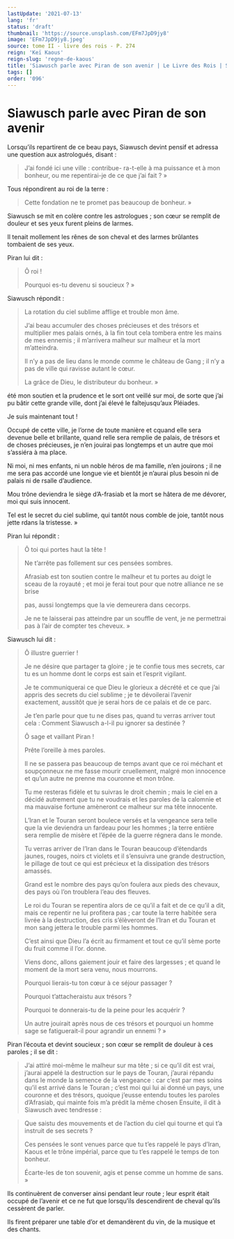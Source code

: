 ```yaml
---
lastUpdate: '2021-07-13'
lang: 'fr'
status: 'draft'
thumbnail: 'https://source.unsplash.com/EFm7JpD9jy8'
image: 'EFm7JpD9jy8.jpeg'
source: tome II - livre des rois - P. 274
reign: 'Keï Kaous'
reign-slug: 'regne-de-kaous'
title: 'Siawusch parle avec Piran de son avenir | Le Livre des Rois | Shâhnâmeh'
tags: []
order: '096'
---
```


<!-- LTeX: language=fr -->

# Siawusch parle avec Piran de son avenir

Lorsqu’ils repartirent de ce beau pays, Siawusch devint pensif et adressa une question aux astrologués, disant :

> J’ai fondé ici une ville : contribue-
ra-t-elle à ma puissance et à mon bonheur, ou me repentirai-je de ce que j’ai fait ? »

Tous répondirent au roi de la terre :

> Cette fondation ne te promet pas beaucoup de bonheur. »

Siawusch se mit en colère contre les astrologues ; son cœur se remplit de douleur et ses yeux furent pleins de larmes.

Il tenait mollement les rênes de son cheval et des larmes brûlantes tombaient de ses yeux.

Piran lui dit :

> Ô roi !
>
> Pourquoi es-tu devenu si soucieux ? »

Siawusch répondit :

> La rotation du ciel sublime afflige et trouble mon âme.
>
> J’ai beau accumuler des choses précieuses et des trésors et multiplier mes palais ornés, à la fin tout cela tombera entre les mains de mes ennemis ; il m’arrivera malheur sur malheur et la mort m’atteindra.
>
> Il n’y a pas de lieu dans le monde comme le château de Gang ; il n’y a pas de ville qui ravisse autant le cœur.
>
> La grâce de Dieu, le distributeur du bonheur. »

été mon soutien et la prudence et le sort ont veillé sur moi, de sorte que j’ai pu bâtir cette grande ville, dont j’ai élevé le faîtejusqu’aux Pléiades.

Je suis maintenant tout !

Occupé de cette ville, je l’orne de toute manière et cquand elle sera devenue belle et brillante, quand relle sera remplie de palais, de trésors et de choses précieuses, je n’en jouirai pas longtemps et un autre que moi s’assiéra à ma place.

Ni moi, ni mes enfants, ni un noble héros de ma famille, n’en jouirons ; il ne me sera pas accordé une longue vie et bientôt je n’aurai plus besoin ni de palais ni de rsalle d’audience.

Mou trône deviendra le siège d’A-frasiab et la mort se hâtera de me dévorer, moi qui suis innocent.

Tel est le secret du ciel sublime, qui tantôt nous comble de joie, tantôt nous jette rdans la tristesse. »

Piran lui répondit :

> Ô toi qui portes haut la tête !
>
> Ne t’arrête pas follement sur ces pensées sombres.
>
> Afrasiab est ton soutien contre le malheur et tu portes au doigt le sceau de la royauté ; et moi je ferai tout pour que notre alliance ne se brise
>
> pas, aussi longtemps que la vie demeurera dans cecorps.
>
> Je ne te laisserai pas atteindre par un souffle de vent, je ne permettrai pas à l’air de compter tes cheveux. »

Siawusch lui dit :

> Ô illustre guerrier !
>
> Je ne désire que partager ta gloire ; je te confie tous mes secrets, car tu es un homme dont le corps est sain et l’esprit vigilant.
>
> Je te communiquerai ce que Dieu le glorieux a décrété et ce que j’ai appris des secrets du ciel sublime ; je te dévoilerai l’avenir exactement, aussitôt que je serai hors de ce palais et de ce parc.
>
> Je t’en parle pour que tu ne dises pas, quand tu verras arriver tout cela : Comment Siawusch a-l-il pu ignorer sa destinée ?
>
> Ô sage et vaillant Piran !
>
> Prête l’oreille à mes paroles.
>
> Il ne se passera pas beaucoup de temps avant que ce roi méchant et soupçonneux ne me fasse mourir cruellement, malgré mon innocence et qu’un autre ne prenne ma couronne et mon trône.
>
> Tu me resteras fidèle et tu suivras le droit chemin ; mais le ciel en a décidé autrement que tu ne voudrais et les paroles de la calomnie et ma mauvaise fortune amèneront ce malheur sur ma tête innocente.
>
> L’Iran et le Touran seront boulece versés et la vengeance sera telle que la vie deviendra un fardeau pour les hommes ; la terre entière sera remplie de misère et l’épée de la guerre régnera dans le monde.
>
> Tu verras arriver de l’Iran dans le Touran beaucoup d’étendards jaunes, rouges, noirs ct violets et il s’ensuivra une grande destruction, le pillage de tout ce qui est précieux et la dissipation des trésors amassés.
>
> Grand est le nombre des pays qu’on foulera aux pieds des chevaux, des pays où l’on troublera l’eau des fleuves.
>
> Le roi du Touran se repentira alors de ce qu’il a fait et de ce qu’il a dit, mais ce repentir ne lui profitera pas ; car toute la terre habitée sera livrée à la destruction, des cris s’élèveront de l’Iran et du Touran et mon sang jettera le trouble parmi les hommes.
>
> C’est ainsi que Dieu l’a écrit au firmament et tout ce qu’il sème porte du fruit comme il l’or. donne.
>
> Viens donc, allons gaiement jouir et faire des largesses ; et quand le moment de la mort sera venu, nous mourrons.
>
> Pourquoi lierais-tu ton cœur à ce séjour passager ?
>
> Pourquoi t’attacheraistu aux trésors ?
>
> Pourquoi te donnerais-tu de la peine pour les acquérir ?
>
> Un autre jouirait après nous de ces trésors et pourquoi un homme sage se fatiguerait-il pour agrandir un ennemi ? »

Piran l’écouta et devint soucieux ; son cœur se remplit de douleur à ces paroles ; il se dit :

> J’ai attiré moi-même le malheur sur ma tête ; si ce qu’il dit est vrai, j’aurai appelé la destruction sur le pays de Touran, j’aurai répandu dans le monde la semence de la vengeance : car c’est par mes soins qu’il est arrivé dans le Touran ; c’est moi qui lui ai donné un pays, une couronne et des trésors, quoique j’eusse entendu toutes les paroles d’Afrasiab, qui mainte fois m’a prédit la même chosen Ensuite, il dit à Siawusch avec tendresse :

> Que saistu des mouvements et de l’action du ciel qui tourne et qui t’a instruit de ses secrets ?
>
> Ces pensées le sont venues parce que tu t’es rappelé le pays d’Iran, Kaous et le trône impérial, parce que tu t’es rappelé le temps de ton bonheur.
>
> Écarte-les de ton souvenir, agis et pense comme un homme de sans. »

Ils continuèrent de converser ainsi pendant leur route ; leur esprit était occupé de l’avenir et ce ne fut que lorsqu’ils descendirent de cheval qu’ils cessèrent de parler.

Ils firent préparer une table d’or et demandèrent du vin, de la musique et des chants.
